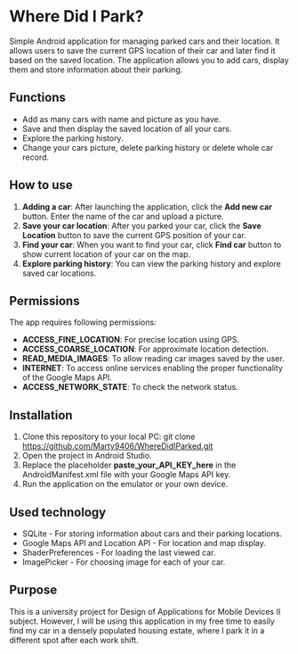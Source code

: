 # Where Did I Park?

Simple Android application for managing parked cars and their location. It allows users to save the current GPS location of their car and later find it based on the saved location. The application allows you to add cars, display them and store information about their parking.

## Functions
- Add as many cars with name and picture as you have.
- Save and then display the saved location of all your cars.
- Explore the parking history.
- Change your cars picture, delete parking history or delete whole car record.

## How to use
1. **Adding a car**: After launching the application, click the **Add new car** button. Enter the name of the car and upload a picture.
2. **Save your car location**: After you parked your car, click the **Save Location** button to save the current GPS position of your car.
3. **Find your car**: When you want to find your car, click **Find car** button to show current location of your car on the map.
3. **Explore parking history**: You can view the parking history and explore saved car locations.

## Permissions
The app requires following permissions:
- **ACCESS_FINE_LOCATION**: For precise location using GPS.
- **ACCESS_COARSE_LOCATION**: For approximate location detection.
- **READ_MEDIA_IMAGES**: To allow reading car images saved by the user.
- **INTERNET**: To access online services enabling the proper functionality of the Google Maps API.
- **ACCESS_NETWORK_STATE**: To check the network status.

## Installation
1. Clone this repository to your local PC:
   git clone https://github.com/Marty9406/WhereDidIParked.git
2. Open the project in Android Studio.
3. Replace the placeholder **paste_your_API_KEY_here** in the AndroidManifest.xml file with your Google Maps API key.
4. Run the application on the emulator or your own device.

## Used technology
- SQLite - For storing information about cars and their parking locations.
- Google Maps API and Location API - For location and map display.
- ShaderPreferences - For loading the last viewed car.
- ImagePicker - For choosing image for each of your car.

## Purpose
This is a university project for Design of Applications for Mobile Devices II subject. However, I will be using this application in my free time to easily find my car in a densely populated housing estate, where I park it in a different spot after each work shift.
